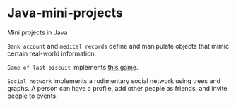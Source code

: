 # Java-mini-projects
Mini projects in Java

`Bank account` and `medical records` define and manipulate objects that mimic certain real-world information.

`Game of last biscuit` implements [this game](https://mathemaddictblog.wordpress.com/2016/04/06/last-biscuit-the-winner-takes-it-all/).

`Social network` implements a rudimentary social network using trees and graphs. A person can have a profile, add other people as friends, and invite people to events.

